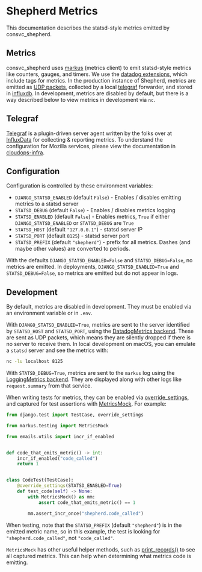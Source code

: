 # Shepherd Metrics
This documentation describes the statsd-style metrics emitted by consvc_shepherd.

## Metrics

consvc_shepherd uses [markus][markus] (metrics client) to emit statsd-style metrics like
counters, gauges, and timers. We use the [datadog extensions][dogstatsd], which
include tags for metrics. In the production instance of Shepherd, metrics are emitted as
[UDP packets][udp], collected by a local [telegraf][telegraf] forwarder, and
stored in [influxdb][influxdb]. In development, metrics are disabled by
default, but there is a way described below to view metrics in development via `nc`.

## Telegraf

[Telegraf](https://github.com/influxdata/telegraf) is a plugin-driven server agent written by the folks over at [InfluxData](https://influxdata.com) for collecting & reporting metrics. To understand the 
configuration for Mozilla services, please view the documentation in [cloudops-infra](https://github.com/mozilla-services/cloudops-infra/tree/master/libs/influx/k8s/charts/telegraf).

[markus]: https://markus.readthedocs.io/en/latest/index.html "Markus documentation"
[dogstatsd]: https://docs.datadoghq.com/developers/dogstatsd "dogstatsd documentation"
[udp]: https://en.wikipedia.org/wiki/User_Datagram_Protocol
[telegraf]: https://docs.influxdata.com/telegraf
[influxdb]: https://docs.influxdata.com/influxdb/v2.4/reference/key-concepts/

## Configuration

Configuration is controlled by these environment variables:

- `DJANGO_STATSD_ENABLED` (default `False`) - Enables / disables emitting metrics to a
  statsd server
- `STATSD_DEBUG` (default `False`) - Enables / disables metrics logging
- `STATSD_ENABLED` (default `False`) - Enables metrics, `True` if either
  `DJANGO_STATSD_ENABLED` or `STATSD_DEBUG` are `True`
- `STATSD_HOST` (default `"127.0.0.1"`) - statsd server IP
- `STATSD_PORT` (default `8125`) - statsd server port
- `STATSD_PREFIX` (default `"shepherd"`) - prefix for all metrics.
  Dashes (and maybe other values) are converted to periods.

With the defaults `DJANGO_STATSD_ENABLED=False` and `STATSD_DEBUG=False`, no metrics
are emitted. In deployments, `DJANGO_STATSD_ENABLED=True` and `STATSD_DEBUG=False`,
so metrics are emitted but do not appear in logs.

## Development

By default, metrics are disabled in development. They must be enabled via an
environment variable or in `.env`.

With `DJANGO_STATSD_ENABLED=True`, metrics are sent to the server identified by
`STATSD_HOST` and `STATSD_PORT`, using the [DatadogMetrics
backend][markus-datadogmetrics]. These are sent as UDP packets, which means
they are silently dropped if there is no server to receive them. In local
development on macOS, you can emulate a `statsd` server and see the metrics with:

```sh
nc -lu localhost 8125
```

With `STATSD_DEBUG=True`, metrics are sent to the `markus` log using the
[LoggingMetrics backend][markus-loggingmetrics]. They are displayed along
with other logs like `request.summary` from that service.

When writing tests for metrics, they can be enabled via
[override_settings][override_settings], and captured for test assertions with
[MetricsMock][metricsmock]. For example:

```python
from django.test import TestCase, override_settings

from markus.testing import MetricsMock

from emails.utils import incr_if_enabled


def code_that_emits_metric() -> int:
    incr_if_enabled("code_called")
    return 1


class CodeTest(TestCase):
    @override_settings(STATSD_ENABLED=True)
    def test_code(self) -> None:
        with MetricsMock() as mm:
            assert code_that_emits_metric() == 1

        mm.assert_incr_once("shepherd.code_called")
```

When testing, note that the `STATSD_PREFIX` (default `"shepherd"`) is
in the emitted metric name, so in this example, the test is looking for
`"shepherd.code_called"`, not `"code_called"`.

`MetricsMock` has other useful helper methods, such as
[print_records()][print_records] to see all captured metrics. This can help
when determining what metrics code is emitting.

[markus-datadogmetrics]: https://markus.readthedocs.io/en/latest/backends.html#datadog-metrics
[markus-loggingmetrics]: https://markus.readthedocs.io/en/latest/backends.html#logging-metrics
[override_settings]: https://docs.djangoproject.com/en/3.2/topics/testing/tools/#django.test.override_settings
[metricsmock]: https://markus.readthedocs.io/en/latest/testing.html
[print_records]: https://markus.readthedocs.io/en/latest/testing.html#markus.testing.MetricsMock.print_records
